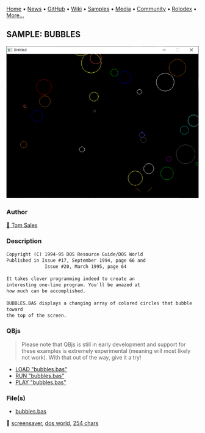 [Home](https://qb64.com) • [News](../../news.md) • [GitHub](../../github.md) • [Wiki](../../wiki.md) • [Samples](../../samples.md) • [Media](../../media.md) • [Community](../../community.md) • [Rolodex](../../rolodex.md) • [More...](../../more.md)

## SAMPLE: BUBBLES

![screenshot.png](img/screenshot.png)

### Author

[🐝 Tom Sales](../tom-sales.md) 

### Description

```text
Copyright (C) 1994-95 DOS Resource Guide/DOS World 
Published in Issue #17, September 1994, page 66 and 
              Issue #20, March 1995, page 64 
 
It takes clever programming indeed to create an 
interesting one-line program. You'll be amazed at 
how much can be accomplished.

BUBBLES.BAS displays a changing array of colored circles that bubble toward  
the top of the screen.
```

### QBjs

> Please note that QBjs is still in early development and support for these examples is extremely experimental (meaning will most likely not work). With that out of the way, give it a try!

* [LOAD "bubbles.bas"](https://v6p9d9t4.ssl.hwcdn.net/html/5963335/index.html?src=https://qb64.com/samples/bubbles/src/bubbles.bas)
* [RUN "bubbles.bas"](https://v6p9d9t4.ssl.hwcdn.net/html/5963335/index.html?mode=auto&src=https://qb64.com/samples/bubbles/src/bubbles.bas)
* [PLAY "bubbles.bas"](https://v6p9d9t4.ssl.hwcdn.net/html/5963335/index.html?mode=play&src=https://qb64.com/samples/bubbles/src/bubbles.bas)

### File(s)

* [bubbles.bas](src/bubbles.bas)

🔗 [screensaver](../screensaver.md), [dos world](../dos-world.md), [254 chars](../254-chars.md)

